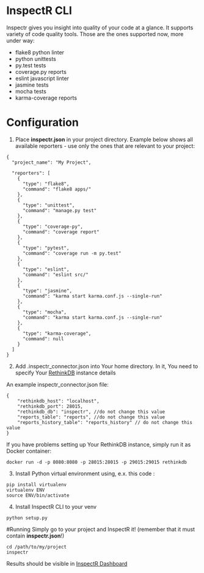 # InspectR CLI

Inspectr gives you insight into quality of your code at a glance. It supports variety of
code quality tools. Those are the ones supported now, more under way:

* flake8 python linter
* python unittests
* py.test tests
* coverage.py reports
* eslint javascript linter
* jasmine tests
* mocha tests
* karma-coverage reports

# Configuration

1. Place **inspectr.json** in your project directory. Example below shows all available reporters - use only the ones that are relevant to your project:

```
{
  "project_name": "My Project",

  "reporters": [
    {
      "type": "flake8",
      "command": "flake8 apps/"
    },
    {
      "type": "unittest",
      "command": "manage.py test"
    },
    {
      "type": "coverage-py",
      "command": "coverage report"
    },
    {
      "type": "pytest",
      "command": "coverage run -m py.test"
    },
    {
      "type": "eslint",
	  "command": "eslint src/"
    },
    {
      "type": "jasmine",
      "command": "karma start karma.conf.js --single-run"
    },
    {
      "type": "mocha",
      "command": "karma start karma.conf.js --single-run"
    },
    {
      "type": "karma-coverage",
      "command": null
    }
  ]
}
```

2. Add .inspectr_connector.json into Your home directory. In it, You need to specify Your [RethinkDB][rethink] instance details

An example inspectr_connector.json file:

```
{
    "rethinkdb_host": "localhost",
    "rethinkdb_port": 28015,
    "rethinkdb_db": "inspectr", //do not change this value
    "reports_table": "reports", //do not change this value
    "reports_history_table": "reports_history" // do not change this value
}
```

If you have problems setting up Your RethinkDB instance, simply run it as Docker container: 

```
docker run -d -p 8080:8080 -p 28015:28015 -p 29015:29015 rethinkdb
```

3. Install Python virtual environment using, e.x. this code : 

```
pip install virtualenv
virtualenv ENV
source ENV/bin/activate
```

4. Install InspectR CLI to your venv 
```
python setup.py
```

#Running
Simply go to your project and InspectR it! (remember that it must contain **inspectr.json**!)

```
cd /path/to/my/project
inspectr
```

Results should be visible in [InspectR Dashboard][dashboard]



[rethink]:https://www.rethinkdb.com/
[dashboard]:https://git.teonite.net/inspectr/inspectr-dashboard